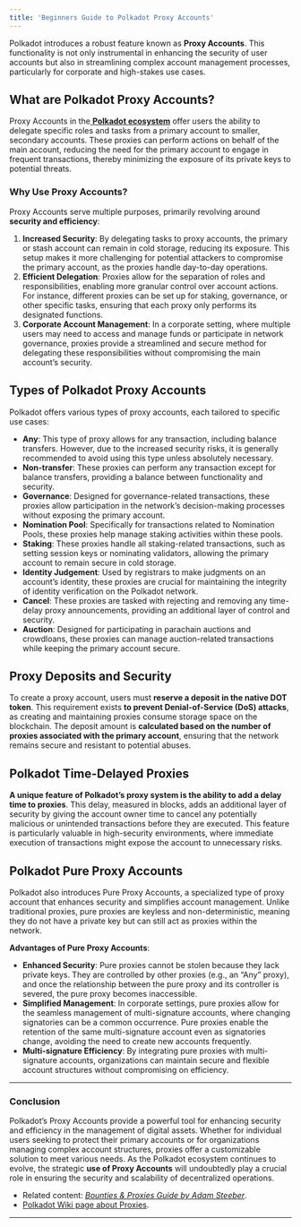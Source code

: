 ```yaml
---
title: 'Beginners Guide to Polkadot Proxy Accounts'
---
```

Polkadot introduces a robust feature known as **Proxy Accounts**. This functionality is not only instrumental in enhancing the security of user accounts but also in streamlining complex account management processes, particularly for corporate and high-stakes use cases.

What are Polkadot Proxy Accounts?
---------------------------------

Proxy Accounts in the[ **Polkadot ecosystem**](https://dablock.com/ecosystem/) offer users the ability to delegate specific roles and tasks from a primary account to smaller, secondary accounts. These proxies can perform actions on behalf of the main account, reducing the need for the primary account to engage in frequent transactions, thereby minimizing the exposure of its private keys to potential threats.

### Why Use Proxy Accounts?

Proxy Accounts serve multiple purposes, primarily revolving around **security and efficiency**:

1. **Increased Security**: By delegating tasks to proxy accounts, the primary or stash account can remain in cold storage, reducing its exposure. This setup makes it more challenging for potential attackers to compromise the primary account, as the proxies handle day-to-day operations.
2. **Efficient Delegation**: Proxies allow for the separation of roles and responsibilities, enabling more granular control over account actions. For instance, different proxies can be set up for staking, governance, or other specific tasks, ensuring that each proxy only performs its designated functions.
3. **Corporate Account Management**: In a corporate setting, where multiple users may need to access and manage funds or participate in network governance, proxies provide a streamlined and secure method for delegating these responsibilities without compromising the main account’s security.

Types of Polkadot Proxy Accounts
--------------------------------

Polkadot offers various types of proxy accounts, each tailored to specific use cases:

- **Any**: This type of proxy allows for any transaction, including balance transfers. However, due to the increased security risks, it is generally recommended to avoid using this type unless absolutely necessary.
- **Non-transfer**: These proxies can perform any transaction except for balance transfers, providing a balance between functionality and security.
- **Governance**: Designed for governance-related transactions, these proxies allow participation in the network’s decision-making processes without exposing the primary account.
- **Nomination Pool**: Specifically for transactions related to Nomination Pools, these proxies help manage staking activities within these pools.
- **Staking**: These proxies handle all staking-related transactions, such as setting session keys or nominating validators, allowing the primary account to remain secure in cold storage.
- **Identity Judgement**: Used by registrars to make judgments on an account’s identity, these proxies are crucial for maintaining the integrity of identity verification on the Polkadot network.
- **Cancel**: These proxies are tasked with rejecting and removing any time-delay proxy announcements, providing an additional layer of control and security.
- **Auction**: Designed for participating in parachain auctions and crowdloans, these proxies can manage auction-related transactions while keeping the primary account secure.

Proxy Deposits and Security
---------------------------

To create a proxy account, users must **reserve a deposit in the native DOT token**. This requirement exists **to prevent Denial-of-Service (DoS) attacks**, as creating and maintaining proxies consume storage space on the blockchain. The deposit amount is **calculated based on the number of proxies associated with the primary account**, ensuring that the network remains secure and resistant to potential abuses.

Polkadot Time-Delayed Proxies
-----------------------------

**A unique feature of Polkadot’s proxy system is the ability to add a delay time to proxies**. This delay, measured in blocks, adds an additional layer of security by giving the account owner time to cancel any potentially malicious or unintended transactions before they are executed. This feature is particularly valuable in high-security environments, where immediate execution of transactions might expose the account to unnecessary risks.

Polkadot Pure Proxy Accounts
----------------------------

Polkadot also introduces Pure Proxy Accounts, a specialized type of proxy account that enhances security and simplifies account management. Unlike traditional proxies, pure proxies are keyless and non-deterministic, meaning they do not have a private key but can still act as proxies within the network.

**Advantages of Pure Proxy Accounts**:

- **Enhanced Security**: Pure proxies cannot be stolen because they lack private keys. They are controlled by other proxies (e.g., an “Any” proxy), and once the relationship between the pure proxy and its controller is severed, the pure proxy becomes inaccessible.
- **Simplified Management**: In corporate settings, pure proxies allow for the seamless management of multi-signature accounts, where changing signatories can be a common occurrence. Pure proxies enable the retention of the same multi-signature account even as signatories change, avoiding the need to create new accounts frequently.
- **Multi-signature Efficiency**: By integrating pure proxies with multi-signature accounts, organizations can maintain secure and flexible account structures without compromising on efficiency.

- - - - - -

### Conclusion

Polkadot’s Proxy Accounts provide a powerful tool for enhancing security and efficiency in the management of digital assets. Whether for individual users seeking to protect their primary accounts or for organizations managing complex account structures, proxies offer a customizable solution to meet various needs. As the Polkadot ecosystem continues to evolve, the strategic **use of Proxy Accounts** will undoubtedly play a crucial role in ensuring the security and scalability of decentralized operations.

- Related content: *[Bounties &amp; Proxies Guide by Adam Steeber](https://dablock.com/guides/polkadot-bounties-guide-multisigs-proxies-adam-steeber/)*.
- [Polkadot Wiki page about Proxies](https://wiki.polkadot.network/docs/learn-proxies).

- - - - - -